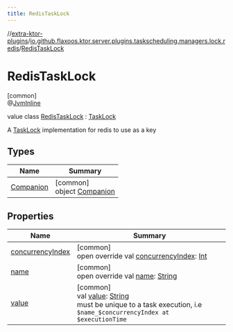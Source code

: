 ```yaml
---
title: RedisTaskLock
---
```


//[extra-ktor-plugins](../../../index.md)/[io.github.flaxoos.ktor.server.plugins.taskscheduling.managers.lock.redis](../index.md)/[RedisTaskLock](index.md)

# RedisTaskLock

[common]\
@[JvmInline](https://kotlinlang.org/api/latest/jvm/stdlib/kotlin.jvm/-jvm-inline/index.md)

value
class [RedisTaskLock](index.md) : [TaskLock](../../io.github.flaxoos.ktor.server.plugins.taskscheduling.tasks/-task-lock/index.md)

A [TaskLock](../../io.github.flaxoos.ktor.server.plugins.taskscheduling.tasks/-task-lock/index.md) implementation for
redis to use as a key

## Types

| Name                             | Summary                                             |
|----------------------------------|-----------------------------------------------------|
| [Companion](-companion/index.md) | [common]<br>object [Companion](-companion/index.md) |

## Properties

| Name                                     | Summary                                                                                                                                                                                                  |
|------------------------------------------|----------------------------------------------------------------------------------------------------------------------------------------------------------------------------------------------------------|
| [concurrencyIndex](concurrency-index.md) | [common]<br>open override val [concurrencyIndex](concurrency-index.md): [Int](https://kotlinlang.org/api/latest/jvm/stdlib/kotlin/-int/index.md)                                                         |
| [name](name.md)                          | [common]<br>open override val [name](name.md): [String](https://kotlinlang.org/api/latest/jvm/stdlib/kotlin/-string/index.md)                                                                            |
| [value](value.md)                        | [common]<br>val [value](value.md): [String](https://kotlinlang.org/api/latest/jvm/stdlib/kotlin/-string/index.md)<br>must be unique to a task execution, i.e `$name_$concurrencyIndex at $executionTime` |

